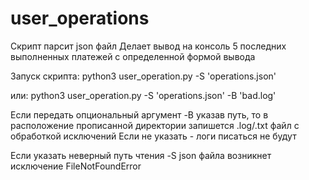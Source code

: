 # user_operations
Скрипт парсит json файл
Делает вывод на консоль 5 последних выполненных платежей
с определенной формой вывода

Запуск скрипта:
python3 user_operation.py -S 'operations.json'

или:
python3 user_operation.py -S 'operations.json' -B 'bad.log'

Если передать опциональный аргумент -B указав путь, то
в расположение прописанной директории запишется .log/.txt
файл с обработкой исключений
Если не указать - логи писаться не будут

Если указать неверный путь чтения -S json файла возникнет исключение
FileNotFoundError
